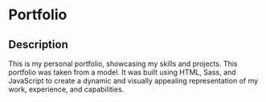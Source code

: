 # Portfolio

## Description

This is my personal portfolio, showcasing my skills and projects. 
This portfolio was taken from a model.
It was built using HTML, Sass, and JavaScript to create a dynamic and visually appealing representation of my work, experience, and capabilities.
